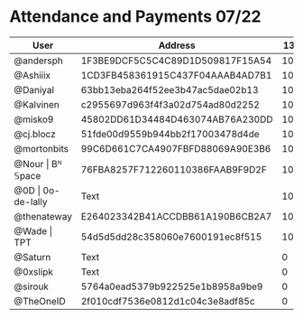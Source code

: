 # Attendance and Payments 07/22



| User | Address | 13/07 | 20/07| 27/07| Task 1 | Total
| -------- | -------- | -------- |------|------|------|------|
| @andersph  | 1F3BE9DCF5C5C4C89D1D509817F15A54 | 10000  | 10000|10000|| 30000
| @Ashiiix     | 1CD3FB458361915C437F04AAAB4AD7B1 | 10000     | 0| 0 || 10000 |
| @Daniyal     | 63bb13eba264f52ee3b47ac5dae02b13     | 10000     | 10000|10000|| 30000 |
| @Kalvinen     | c2955697d963f4f3a02d754ad80d2252 | 10000     | 10000|10000|| 30000 |
| @misko9     | 45802DD61D34484D463074AB76A230DD | 10000     | 0|10000|| 20000 |
| @cj.blocz     | 51fde00d9559b944bb2f17003478d4de | 10000     | 10000|10000|| 30000 |
| @mortonbits     | 99C6D661C7CA4907FBFD88069A90E3B6 | 10000     | 10000|10000|10000| 40000 |
| @Nour \| Bᴺ 𝕊pace     | 76FBA8257F712260110386FAAB9F9D2F | 10000     | 10000|10000| | 30000 |
| @0D \| 0o-de-lally    | Text     | 10000     | 10000|10000|| 30000 |
| @thenateway     | E264023342B41ACCDBB61A190B6CB2A7     | 10000     | 10000|10000|| 30000 |
| @Wade \| TPT     | 54d5d5dd28c358060e7600191ec8f515     | 10000     | 10000|10000|10000| 40000 |
| @Saturn     | Text     | 0     | 10000| 10000 || 20000 |
| @0xslipk     | Text     | 0     | 0| 10000 || 10000 |
| @sirouk     | 5764a0ead5379b922525e1b8958a9be9     | 0     | 0| 10000 || 10000 |
| @TheOneID     | 2f010cdf7536e0812d1c04c3e8adf85c     | 0     | 0| 10000 |10000| 20000 |
